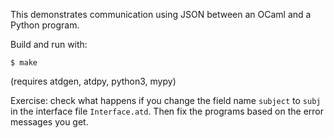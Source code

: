 This demonstrates communication using JSON between an OCaml and a
Python program.

Build and run with:
```
$ make
```
(requires atdgen, atdpy, python3, mypy)

Exercise: check what happens if you change the field name `subject` to
`subj` in the interface file `Interface.atd`. Then fix the programs
based on the error messages you get.
